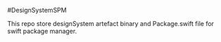 #DesignSystemSPM

This repo store designSystem artefact binary and Package.swift file for swift package manager.
